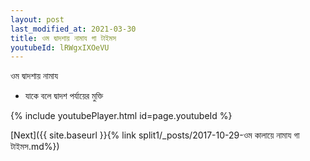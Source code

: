 ```yaml
---
layout: post
last_modified_at: 2021-03-30
title: ওম দ্বাদশায় নামায গা টাইমস
youtubeId: lRWgxIXOeVU
---
```

 
 
 ওম দ্বাদশায় নামায  
 
 -  যাকে বলে দ্বাদশ পর্যায়ের মুক্তি 
 
  
 
  
 
 
 
 
 
 


{% include youtubePlayer.html id=page.youtubeId %}
 
[Next]({{ site.baseurl }}{% link  split1/_posts/2017-10-29-ওম কালায়ে নামায গা টাইমস.md%})
 
